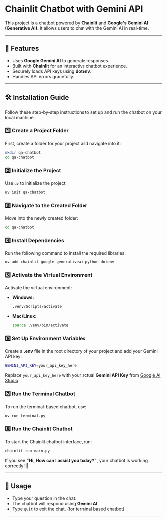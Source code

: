 # Chainlit Chatbot with Gemini API

This project is a chatbot powered by **Chainlit** and **Google's Gemini AI (Generative AI)**. It allows users to chat with the Gemini AI in real-time.

---

## 🚀 Features
- Uses **Google Gemini AI** to generate responses.
- Built with **Chainlit** for an interactive chatbot experience.
- Securely loads API keys using **dotenv**.
- Handles API errors gracefully.

---

## 🛠 Installation Guide

Follow these step-by-step instructions to set up and run the chatbot on your local machine.

### **1️⃣ Create a Project Folder**
First, create a folder for your project and navigate into it:
```sh
mkdir qa-chatbot
cd qa-chatbot
```

### **2️⃣ Initialize the Project**
Use `uv` to initialize the project:
```sh
uv init qa-chatbot
```

### **3️⃣ Navigate to the Created Folder**
Move into the newly created folder:
```sh
cd qa-chatbot
```

### **4️⃣ Install Dependencies**
Run the following command to install the required libraries:
```sh
uv add chainlit google-generativeai python-dotenv
```

### **5️⃣ Activate the Virtual Environment**
Activate the virtual environment:
- **Windows:**
  ```sh
  .venv/Scripts/activate
  ```
- **Mac/Linux:**
  ```sh
  source .venv/bin/activate
  ```

### **6️⃣ Set Up Environment Variables**
Create a **.env** file in the root directory of your project and add your Gemini API key:
```sh
GEMINI_API_KEY=your_api_key_here
```
Replace `your_api_key_here` with your actual **Gemini API Key** from [Google AI Studio](https://aistudio.google.com/).

### **7️⃣ Run the Terminal Chatbot**
To run the terminal-based chatbot, use:
```sh
uv run terminal.py
```

### **8️⃣ Run the Chainlit Chatbot**
To start the Chainlit chatbot interface, run:
```sh
chainlit run main.py
```

If you see **"Hi, How can I assist you today?"**, your chatbot is working correctly! 🎉

---

## 📌 Usage
- Type your question in the chat.
- The chatbot will respond using **Gemini AI**.
- Type `quit` to exit the chat. (for terminal based chatbot)

---
